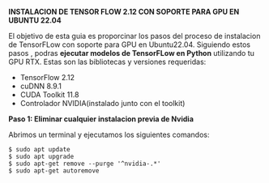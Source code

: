 **INSTALACION DE TENSOR FLOW 2.12 CON SOPORTE PARA GPU EN UBUNTU 22.04**

El objetivo de esta guia es proporcinar los pasos del proceso de instalacion de TensorFLow
con soporte para GPU en Ubuntu22.04. Siguiendo estos pasos , podras **ejecutar modelos de TensorFLow en Python**
utilizando tu GPU RTX. Estas son las bibliotecas y versiones requeridas:

- TensorFlow 2.12
- cuDNN 8.9.1
- CUDA Toolkit 11.8
- Controlador NVIDIA(instalado junto con el toolkit)

**Paso 1: Eliminar cualquier instalacion previa de Nvidia**

Abrimos un terminal y ejecutamos los siguientes comandos:
```
$ sudo apt update
$ sudo apt upgrade
$ sudo apt-get remove --purge '^nvidia-.*'
$ sudo apt-get autoremove
```
